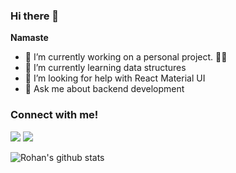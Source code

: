 ### Hi there 👋

**Namaste**

- 🔭 I’m currently working on a personal project. 🤷‍♂️
- 🌱 I’m currently learning data structures
- 🤔 I’m looking for help with React Material UI
- 💬 Ask me about backend development

### Connect with me!
[<img src="https://img.shields.io/badge/linkedin-%230077B5.svg?&style=for-the-badge&logo=linkedin&logoColor=white" />](https://www.linkedin.com/in/rohan-debroy/) [<img src = "https://img.shields.io/badge/instagram-%23E4405F.svg?&style=for-the-badge&logo=instagram&logoColor=white">](https://www.instagram.com/rohan_debroy/)

![Rohan's github stats](https://github-readme-stats.vercel.app/api?username=RohanDebroy&show_icons=true&&hide_border=true)
